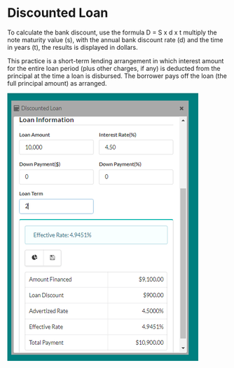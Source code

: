 # Discounted Loan

To calculate the bank discount, use the formula D = S x d x t multiply the note maturity value \(s\), with the annual bank discount rate \(d\) and the time in years \(t\), the results is displayed in dollars. 

This practice is a short-term lending arrangement in which interest amount for the entire loan period \(plus other charges, if any\) is deducted from the principal at the time a loan is disbursed. The borrower pays off the loan \(the full principal amount\) as arranged.

![](/assets/discounted-loan.png)



